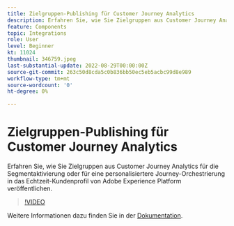 ```yaml
---
title: Zielgruppen-Publishing für Customer Journey Analytics
description: Erfahren Sie, wie Sie Zielgruppen aus Customer Journey Analytics für die Segmentaktivierung oder für eine personalisiertere Journey-Orchestrierung in das Echtzeit-Kundenprofil von Adobe Experience Platform veröffentlichen.
feature: Components
topic: Integrations
role: User
level: Beginner
kt: 11024
thumbnail: 346759.jpeg
last-substantial-update: 2022-08-29T00:00:00Z
source-git-commit: 263c50d8cda5c0b836bb50ec5eb5acbc99d8e989
workflow-type: tm+mt
source-wordcount: '0'
ht-degree: 0%

---
```



# Zielgruppen-Publishing für Customer Journey Analytics

Erfahren Sie, wie Sie Zielgruppen aus Customer Journey Analytics für die Segmentaktivierung oder für eine personalisiertere Journey-Orchestrierung in das Echtzeit-Kundenprofil von Adobe Experience Platform veröffentlichen.

>[!VIDEO](https://video.tv.adobe.com/v/346759/?quality=12&learn=on)

Weitere Informationen dazu finden Sie in der [Dokumentation](https://experienceleague.adobe.com/docs/analytics-platform/using/cja-components/audiences/audiences-overview.html?lang=de).
